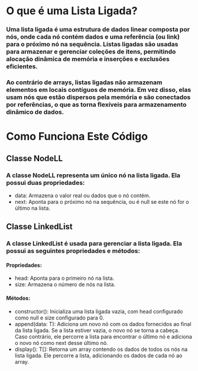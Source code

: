 # O que é uma Lista Ligada?

### Uma lista ligada é uma estrutura de dados linear composta por nós, onde cada nó contém dados e uma referência (ou link) para o próximo nó na sequência. Listas ligadas são usadas para armazenar e gerenciar coleções de itens, permitindo alocação dinâmica de memória e inserções e exclusões eficientes.

### Ao contrário de arrays, listas ligadas não armazenam elementos em locais contíguos de memória. Em vez disso, elas usam nós que estão dispersos pela memória e são conectados por referências, o que as torna flexíveis para armazenamento dinâmico de dados.

# Como Funciona Este Código

## Classe NodeLL

### A classe NodeLL representa um único nó na lista ligada. Ela possui duas propriedades:
- data: Armazena o valor real ou dados que o nó contém.
- next: Aponta para o próximo nó na sequência, ou é null se este nó for o último na lista.

## Classe LinkedList

### A classe LinkedList é usada para gerenciar a lista ligada. Ela possui as seguintes propriedades e métodos:

#### Propriedades:
- head: Aponta para o primeiro nó na lista.
- size: Armazena o número de nós na lista.

#### Métodos:
- constructor(): Inicializa uma lista ligada vazia, com head configurado como null e size configurado para 0.
- append(data: T): Adiciona um novo nó com os dados fornecidos ao final da lista ligada. Se a lista estiver vazia, o novo nó se torna a cabeça. Caso contrário, ele percorre a lista para encontrar o último nó e adiciona o novo nó como next desse último nó.
- display(): T[]: Retorna um array contendo os dados de todos os nós na lista ligada. Ele percorre a lista, adicionando os dados de cada nó ao array.